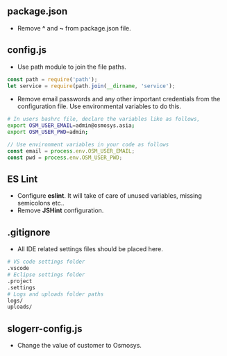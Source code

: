 ## package.json

* Remove **^** and **~** from package.json file.

## config.js

* Use path module to join the file paths.
```js
const path = require('path');
let service = require(path.join(__dirname, 'service');
```
* Remove email passwords and any other important credentials from the configuration file. Use environmental variables to do this.
```sh
# In users bashrc file, declare the variables like as follows,
export OSM_USER_EMAIL=admin@osmosys.asia;
export OSM_USER_PWD=admin;
```
```js
// Use environment variables in your code as follows
const email = process.env.OSM_USER_EMAIL;
const pwd = process.env.OSM_USER_PWD;
```

## ES Lint

* Configure **eslint**. It will take of care of unused variables, missing semicolons etc..
* Remove **JSHint** configuration.

## .gitignore

* All IDE related settings files should be placed here.
```sh
# VS code settings folder
.vscode
# Eclipse settings folder
.project
.settings
# Logs and uploads folder paths
logs/
uploads/
```

## slogerr-config.js

* Change the value of customer to Osmosys.